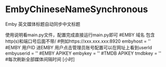 # EmbyChineseNameSynchronous
Emby 英文媒体标题自动同步中文标题

使用说明看main.py文件，配置完成直接运行main.py即可
#EMBY 域名 包含http(s)和端口号后面不带/
#例如https://xxx.xxx.xxx:8920
embyhost = ''
#EMBY 用户ID 进EMBY 用户点击管理员账号配置可以在网址上看到userId
embyuserid = ''
#EMBY APIKEY
embykey = ''
#TMDB APIKEY
tmdbkey = ''
#每次刷新全部媒体间隔时间 [小时]
